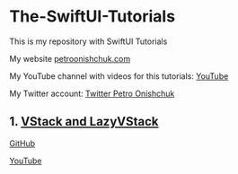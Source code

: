 # The-SwiftUI-Tutorials


This is my repository with SwiftUI Tutorials

My website [petroonishchuk.com](https://petroonishchuk.com)

My YouTube channel with videos for this tutorials: [YouTube](https://youtu.be/imxzXEwUNos) 

My Twitter account: [Twitter Petro Onishchuk](https://mobile.twitter.com/petro_onishchuk)



## 1. [VStack and LazyVStack](https://github.com/PetroOnishchuk/The-SwiftUI-Tutorials/tree/master/VStackProject01)
[GitHub](https://github.com/PetroOnishchuk/The-SwiftUI-Tutorials/tree/master/VStackProject01)<br />

[YouTube](https://youtu.be/imxzXEwUNos)<br />

